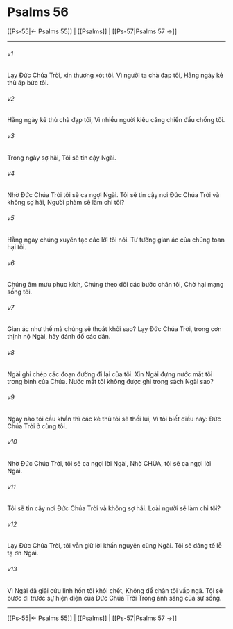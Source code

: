 # Psalms 56

[[Ps-55|← Psalms 55]] | [[Psalms]] | [[Ps-57|Psalms 57 →]]
***



###### v1 
Lạy Đức Chúa Trời, xin thương xót tôi. Vì người ta chà đạp tôi, Hằng ngày kẻ thù áp bức tôi. 

###### v2 
Hằng ngày kẻ thù chà đạp tôi, Vì nhiều người kiêu căng chiến đấu chống tôi. 

###### v3 
Trong ngày sợ hãi, Tôi sẽ tin cậy Ngài. 

###### v4 
Nhờ Đức Chúa Trời tôi sẽ ca ngợi Ngài. Tôi sẽ tin cậy nơi Đức Chúa Trời và không sợ hãi, Người phàm sẽ làm chi tôi? 

###### v5 
Hằng ngày chúng xuyên tạc các lời tôi nói. Tư tưởng gian ác của chúng toan hại tôi. 

###### v6 
Chúng âm mưu phục kích, Chúng theo dõi các bước chân tôi, Chờ hại mạng sống tôi. 

###### v7 
Gian ác như thế mà chúng sẽ thoát khỏi sao? Lạy Đức Chúa Trời, trong cơn thịnh nộ Ngài, hãy đánh đổ các dân. 

###### v8 
Ngài ghi chép các đoạn đường đi lại của tôi. Xin Ngài đựng nước mắt tôi trong bình của Chúa. Nước mắt tôi không được ghi trong sách Ngài sao? 

###### v9 
Ngày nào tôi cầu khẩn thì các kẻ thù tôi sẽ thối lui, Vì tôi biết điều này: Đức Chúa Trời ở cùng tôi. 

###### v10 
Nhờ Đức Chúa Trời, tôi sẽ ca ngợi lời Ngài, Nhờ CHÚA, tôi sẽ ca ngợi lời Ngài. 

###### v11 
Tôi sẽ tin cậy nơi Đức Chúa Trời và không sợ hãi. Loài người sẽ làm chi tôi? 

###### v12 
Lạy Đức Chúa Trời, tôi vẫn giữ lời khấn nguyện cùng Ngài. Tôi sẽ dâng tế lễ tạ ơn Ngài. 

###### v13 
Vì Ngài đã giải cứu linh hồn tôi khỏi chết, Không để chân tôi vấp ngã. Tôi sẽ bước đi trước sự hiện diện của Đức Chúa Trời Trong ánh sáng của sự sống.

***
[[Ps-55|← Psalms 55]] | [[Psalms]] | [[Ps-57|Psalms 57 →]]
